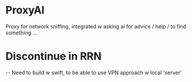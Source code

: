 # ProxyAI
Proxy for network sniffing, integrated w asking ai for advice / help / to find something ... 

# Discontinue in RRN
 -- Need to build w swift, to be able to use VPN approach w local 'server'
